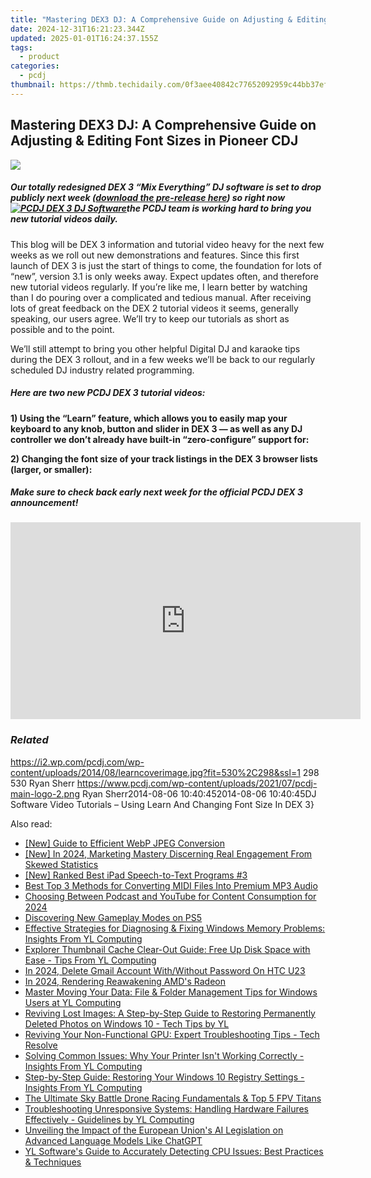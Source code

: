```yaml
---
title: "Mastering DEX3 DJ: A Comprehensive Guide on Adjusting & Editing Font Sizes in Pioneer CDJ"
date: 2024-12-31T16:21:23.344Z
updated: 2025-01-01T16:24:37.155Z
tags:
  - product
categories:
  - pcdj
thumbnail: https://thmb.techidaily.com/0f3aee40842c77652092959c44bb37ef79d636e0b9ea84d35588db5436176752.jpeg
---
```


## Mastering DEX3 DJ: A Comprehensive Guide on Adjusting & Editing Font Sizes in Pioneer CDJ

[![](https://i2.wp.com/pcdj.com/wp-content/uploads/2014/08/learncoverimage.jpg?resize=530%2C270&ssl=1)](https://i2.wp.com/pcdj.com/wp-content/uploads/2014/08/learncoverimage.jpg?fit=530%2C298&ssl=1 "learncoverimage")

##### Our totally redesigned DEX 3 “Mix Everything” DJ software is set to drop publicly next week ([download the pre-release here](https://tools.techidaily.com/pcdj/products/)) so right now [![PCDJ DEX 3 DJ Software](https://i0.wp.com/www.pcdj.com/wp-content/uploads/2014/08/dex3pageimage1-300x214.jpg?resize=300%2C214&ssl=1)](https://i2.wp.com/www.pcdj.com/wp-content/uploads/2014/08/dex3pageimage1.jpg?ssl=1)the PCDJ team is working hard to bring you new tutorial videos daily.

This blog will be DEX 3 information and tutorial video heavy for the next few weeks as we roll out new demonstrations and features. Since this first launch of DEX 3 is just the start of things to come, the foundation for lots of “new”, version 3.1 is only weeks away. Expect updates often, and therefore new tutorial videos regularly. If you’re like me, I learn better by watching than I do pouring over a complicated and tedious manual. After receiving lots of great feedback on the DEX 2 tutorial videos it seems, generally speaking, our users agree. We’ll try to keep our tutorials as short as possible and to the point.

We’ll still attempt to bring you other helpful Digital DJ and karaoke tips during the DEX 3 rollout, and in a few weeks we’ll be back to our regularly scheduled DJ industry related programming.

##### Here are two new PCDJ DEX 3 tutorial videos:

**1) Using the “Learn” feature, which allows you to easily map your keyboard to any knob, button and slider in DEX 3 — as well as any DJ controller we don’t already have built-in “zero-configure” support for:**  
  
**2) Changing the font size of your track listings in the DEX 3 browser lists (larger, or smaller):**   

##### Make sure to check back early next week for the official PCDJ DEX 3 announcement!

<!-- affiliate ads begin -->
<iframe width="560" height="315" src="https://www.youtube.com/embed/5OmJZ4Z8jgk?si=YIoEaPI8geoiFSYE" title="YouTube video player" frameborder="0" allow="accelerometer; autoplay; clipboard-write; encrypted-media; gyroscope; picture-in-picture; web-share" referrerpolicy="strict-origin-when-cross-origin" allowfullscreen></iframe>
<!-- affiliate ads end -->

### _Related_

https://i2.wp.com/pcdj.com/wp-content/uploads/2014/08/learncoverimage.jpg?fit=530%2C298&ssl=1 298 530 Ryan Sherr https://www.pcdj.com/wp-content/uploads/2021/07/pcdj-main-logo-2.png Ryan Sherr2014-08-06 10:40:452014-08-06 10:40:45DJ Software Video Tutorials – Using Learn And Changing Font Size In DEX 3}

<ins class="adsbygoogle"
     style="display:block"
     data-ad-format="autorelaxed"
     data-ad-client="ca-pub-7571918770474297"
     data-ad-slot="1223367746"></ins>

<ins class="adsbygoogle"
     style="display:block"
     data-ad-client="ca-pub-7571918770474297"
     data-ad-slot="8358498916"
     data-ad-format="auto"
     data-full-width-responsive="true"></ins>

<span class="atpl-alsoreadstyle">Also read:</span>
<div><ul>
<li><a href="https://some-knowledge.techidaily.com/new-guide-to-efficient-webp-jpeg-conversion/"><u>[New] Guide to Efficient WebP JPEG Conversion</u></a></li>
<li><a href="https://facebook-clips.techidaily.com/new-in-2024-marketing-mastery-discerning-real-engagement-from-skewed-statistics/"><u>[New] In 2024, Marketing Mastery Discerning Real Engagement From Skewed Statistics</u></a></li>
<li><a href="https://visual-screen-recording.techidaily.com/new-ranked-best-ipad-speech-to-text-programs-3/"><u>[New] Ranked Best iPad Speech-to-Text Programs #3</u></a></li>
<li><a href="https://media-tips.techidaily.com/best-top-3-methods-for-converting-midi-files-into-premium-mp3-audio/"><u>Best Top 3 Methods for Converting MIDI Files Into Premium MP3 Audio</u></a></li>
<li><a href="https://extra-information.techidaily.com/choosing-between-podcast-and-youtube-for-content-consumption-for-2024/"><u>Choosing Between Podcast and YouTube for Content Consumption for 2024</u></a></li>
<li><a href="https://games-able.techidaily.com/discovering-new-gameplay-modes-on-ps5/"><u>Discovering New Gameplay Modes on PS5</u></a></li>
<li><a href="https://discover-amazing.techidaily.com/effective-strategies-for-diagnosing-and-fixing-windows-memory-problems-insights-from-yl-computing/"><u>Effective Strategies for Diagnosing & Fixing Windows Memory Problems: Insights From YL Computing</u></a></li>
<li><a href="https://discover-amazing.techidaily.com/explorer-thumbnail-cache-clear-out-guide-free-up-disk-space-with-ease-tips-from-yl-computing/"><u>Explorer Thumbnail Cache Clear-Out Guide: Free Up Disk Space with Ease - Tips From YL Computing</u></a></li>
<li><a href="https://android-unlock.techidaily.com/in-2024-delete-gmail-account-withwithout-password-on-htc-u23-by-drfone-android/"><u>In 2024, Delete Gmail Account With/Without Password On HTC U23</u></a></li>
<li><a href="https://visual-screen-recording.techidaily.com/in-2024-rendering-reawakening-amds-radeon/"><u>In 2024, Rendering Reawakening AMD's Radeon</u></a></li>
<li><a href="https://discover-amazing.techidaily.com/master-moving-your-data-file-and-folder-management-tips-for-windows-users-at-yl-computing/"><u>Master Moving Your Data: File & Folder Management Tips for Windows Users at YL Computing</u></a></li>
<li><a href="https://discover-amazing.techidaily.com/reviving-lost-images-a-step-by-step-guide-to-restoring-permanently-deleted-photos-on-windows-10-tech-tips-by-yl/"><u>Reviving Lost Images: A Step-by-Step Guide to Restoring Permanently Deleted Photos on Windows 10 - Tech Tips by YL</u></a></li>
<li><a href="https://discover-amazing.techidaily.com/reviving-your-non-functional-gpu-expert-troubleshooting-tips-tech-resolve/"><u>Reviving Your Non-Functional GPU: Expert Troubleshooting Tips - Tech Resolve</u></a></li>
<li><a href="https://discover-amazing.techidaily.com/solving-common-issues-why-your-printer-isnt-working-correctly-insights-from-yl-computing/"><u>Solving Common Issues: Why Your Printer Isn't Working Correctly - Insights From YL Computing</u></a></li>
<li><a href="https://discover-amazing.techidaily.com/step-by-step-guide-restoring-your-windows-10-registry-settings-insights-from-yl-computing/"><u>Step-by-Step Guide: Restoring Your Windows 10 Registry Settings - Insights From YL Computing</u></a></li>
<li><a href="https://fox-http.techidaily.com/the-ultimate-sky-battle-drone-racing-fundamentals-and-top-5-fpv-titans/"><u>The Ultimate Sky Battle Drone Racing Fundamentals & Top 5 FPV Titans</u></a></li>
<li><a href="https://discover-amazing.techidaily.com/troubleshooting-unresponsive-systems-handling-hardware-failures-effectively-guidelines-by-yl-computing/"><u>Troubleshooting Unresponsive Systems: Handling Hardware Failures Effectively - Guidelines by YL Computing</u></a></li>
<li><a href="https://tech-haven.techidaily.com/unveiling-the-impact-of-the-european-unions-ai-legislation-on-advanced-language-models-like-chatgpt/"><u>Unveiling the Impact of the European Union's AI Legislation on Advanced Language Models Like ChatGPT</u></a></li>
<li><a href="https://discover-amazing.techidaily.com/yl-softwares-guide-to-accurately-detecting-cpu-issues-best-practices-and-techniques/"><u>YL Software's Guide to Accurately Detecting CPU Issues: Best Practices & Techniques</u></a></li>
</ul></div>

